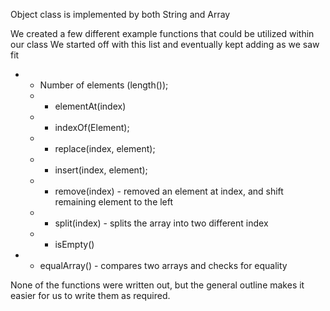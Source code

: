Object class is implemented by both String and Array 

We created a few different example functions that could be utilized within our class 
We started off with this list and eventually kept adding as we saw fit 
   * - Number of elements (length());
	 * - elementAt(index)
	 * - indexOf(Element);
	 * - replace(index, element);
	 * - insert(index, element);
	 * - remove(index) - removed an element at index, and shift remaining element to the left
	 * - split(index) - splits the array into two different index
	 * - isEmpty()
   * - equalArray() - compares two arrays and checks for equality

None of the functions were written out, but the general outline makes it easier for us to write them as required.
